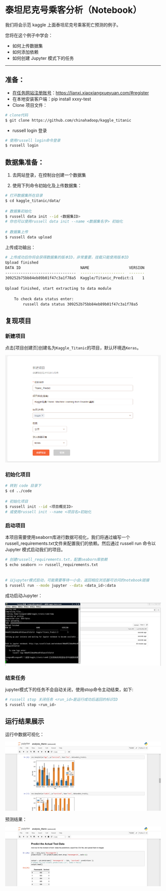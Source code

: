 # 泰坦尼克号乘客分析（Notebook） 

我们将会示范 kaggle 上面泰坦尼克号乘客死亡预测的例子。

您将在这个例子中学会：
- 如何上传数据集
- 如何添加依赖
- 如何创建 Jupyter 模式下的任务

---

## 准备：
* [在任务网站注册账号](https://lianxi.xiaoxiangxueyuan.com/#register)：https://lianxi.xiaoxiangxueyuan.com/#register
* 在本地安装客户端：pip install xxxy-test
* Clone 项目文件：
```bash
# clone代码
$ git clone https://github.com/chinahadoop/kaggle_titanic
```
* russell login 登录
```bash
# 使用russell login命令登录
$ russell login
```


## 数据集准备：
1. 去网站登录，在控制台创建一个数据集

2. 使用下列命令初始化及上传数据集：
```bash
# 打开数据集所在目录
$ cd kaggle_titanic/data/

# 数据集初始化
$ russell data init --id <数据集ID>
# 你也可以使用russell data init --name <数据集名字> 初始化

# 数据集上传
$ russell data upload
```
上传成功输出：
```bash
# 上传成功后你将会获得数据集的版本ID，非常重要，挂载只能使用版本ID
Upload finished
DATA ID                           NAME                  VERSION
--------------------------------  --------------------  -------
309252b75bb84eb89b01f47c3a1f78a5  Kaggle/Titanic_Predict:1    1

Upload finished, start extracting to data module

    To check data status enter:
        russell data status 309252b75bb84eb89b01f47c3a1f78a5
```

## 复现项目

### 新建项目
点击[项目创建页]创建名为`Kaggle_Titanic`的项目，默认环境选`Keras`。

![](/asserts/img/kaggle-titanic-projectnew.png)

### 初始化项目
```bash
# 转到 code 目录下
$ cd ../code

# 初始化项目
$ russell init --id <项目概览ID>
# 或使用russell init --name <项目名>初始化
```

### 启动项目
本项目需要使用seaborn库进行数据可视化，我们将通过编写一个russell_requirements.txt文件来配置我们的依赖。然后通过 russell run 命令以 Jupyter 模式启动我们的项目。
```bash
# 创建russell_requirements.txt，配置seaborn库依赖
$ echo seaborn >> russell_requirements.txt


# 以jupyter模式启动，可能需要等待一小会，返回相应浏览器可访问的notebook链接
$ russell run --mode jupyter --data <data_id>:data
```

成功启动Jupyter：

![](/asserts/img/kaggle-titanic-projectrunsuccess.png)

### 结束任务
jupyter模式下的任务不会自动关闭，使用stop命令主动结束，如下:
```bash
# russell stop 关闭任务 <run_id>是运行成功后返回的标识ID
$ russell stop <run_id>
```

## 运行结果展示
运行中数据可视化：

![](/asserts/img/kaggle-titanic-result1.png)

预测结果：

![](/asserts/img/kaggle-titanic-result2.png)


